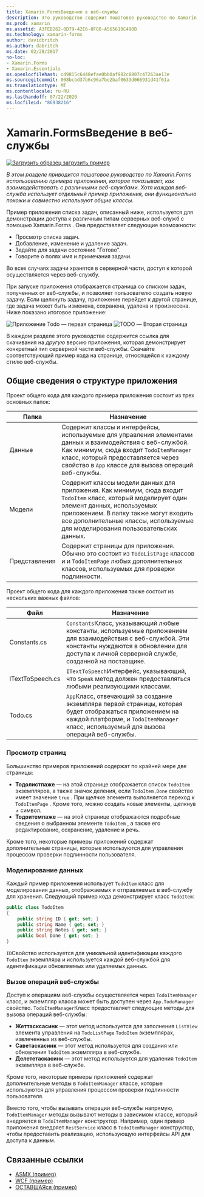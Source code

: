 ```yaml
---
title: Xamarin.FormsВведение в веб-службы
description: Это руководство содержит пошаговое руководство по Xamarin.Forms использованию примера приложения, которое показывает, как взаимодействовать с различными веб-службами. Хотя каждая веб-служба использует отдельный пример приложения, они функционально похожи и совместно используют общие классы.
ms.prod: xamarin
ms.assetid: A3FEB262-0D79-42E6-8F8B-A565618C490B
ms.technology: xamarin-forms
author: davidbritch
ms.author: dabritch
ms.date: 02/28/2017
no-loc:
- Xamarin.Forms
- Xamarin.Essentials
ms.openlocfilehash: cd9815c6448efae0bb0af982c8807c47263ae13e
ms.sourcegitcommit: 008bcbd37b6c96a7be2baf0633d066931d41f61a
ms.translationtype: MT
ms.contentlocale: ru-RU
ms.lasthandoff: 07/22/2020
ms.locfileid: "86938216"
---
```

# <a name="xamarinforms-web-services-introduction"></a>Xamarin.FormsВведение в веб-службы

[![Загрузить образец](~/media/shared/download.png) загрузить пример](https://docs.microsoft.com/samples/xamarin/xamarin-forms-samples/webservices-todorest)

_В этом разделе приводится пошаговое руководство по Xamarin.Forms использованию примера приложения, которое показывает, как взаимодействовать с различными веб-службами. Хотя каждая веб-служба использует отдельный пример приложения, они функционально похожи и совместно используют общие классы._

Пример приложения списка задач, описанный ниже, используется для демонстрации доступа к различным типам серверных веб-служб с помощью Xamarin.Forms . Она предоставляет следующие возможности:

- Просмотр списка задач.
- Добавление, изменение и удаление задач.
- Задайте для задачи состояние "Готово".
- Говорите о полях имя и примечания задачи.

Во всех случаях задачи хранятся в серверной части, доступ к которой осуществляется через веб-службу.

При запуске приложения отображается страница со списком задач, полученных от веб-службы, и позволяет пользователю создать новую задачу. Если щелкнуть задачу, приложение перейдет к другой странице, где задача может быть изменена, сохранена, удалена и произнесена. Ниже показано итоговое приложение:

![Приложение Todo — первая страница ](introduction-images/app-example-1.png)
 ![ TODO — Вторая страница](introduction-images/app-example-2.png)

В каждом разделе этого руководстве содержится ссылка для скачивания на *другую* версию приложения, которая демонстрирует конкретный тип серверной части веб-службы. Скачайте соответствующий пример кода на странице, относящейся к каждому стилю веб-службы.

## <a name="understand-the-application-anatomy"></a>Общие сведения о структуре приложения

Проект общего кода для каждого примера приложения состоит из трех основных папок:

|Папка|Назначение|
|--- |--- |
|Данные|Содержит классы и интерфейсы, используемые для управления элементами данных и взаимодействия с веб-службой. Как минимум, сюда входит `TodoItemManager` класс, который предоставляется через свойство в `App` классе для вызова операций веб-службы.|
|Модели|Содержит классы модели данных для приложения. Как минимум, сюда входит `TodoItem` класс, который моделирует один элемент данных, используемых приложением. В папку также могут входить все дополнительные классы, используемые для моделирования пользовательских данных.|
|Представления|Содержит страницы для приложения. Обычно это состоит из `TodoListPage` классов и и `TodoItemPage` любых дополнительных классов, используемых для проверки подлинности.|

Проект общего кода для каждого приложения также состоит из нескольких важных файлов:

|Файл|Назначение|
|--- |--- |
|Constants.cs|`Constants`Класс, указывающий любые константы, используемые приложением для взаимодействия с веб-службой. Эти константы нуждаются в обновлении для доступа к личной серверной службе, созданной на поставщике.|
|ITextToSpeech.cs|`ITextToSpeech`Интерфейс, указывающий, что `Speak` метод должен предоставляться любыми реализующими классами.|
|Todo.cs|`App`Класс, отвечающий за создание экземпляра первой страницы, которая будет отображаться приложением на каждой платформе, и `TodoItemManager` класс, используемый для вызова операций веб-службы.|

### <a name="view-pages"></a>Просмотр страниц

Большинство примеров приложений содержат по крайней мере две страницы:

- **Тодолистпаже** — на этой странице отображается список `TodoItem` экземпляров, а также значок деления, если `TodoItem.Done` свойство имеет значение `true` . При щелчке элемента выполняется переход к `TodoItemPage` . Кроме того, можно создать новые элементы, щелкнув *+* символ.
- **Тодоитемпаже** — на этой странице отображаются подробные сведения о выбранном элементе `TodoItem` , а также его редактирование, сохранение, удаление и речь.

Кроме того, некоторые примеры приложений содержат дополнительные страницы, которые используются для управления процессом проверки подлинности пользователя.

### <a name="model-the-data"></a>Моделирование данных

Каждый пример приложения использует `TodoItem` класс для моделирования данных, отображаемых и отправляемых в веб-службу для хранения. Следующий пример кода демонстрирует класс `TodoItem`:

```csharp
public class TodoItem
{
    public string ID { get; set; }
    public string Name { get; set; }
    public string Notes { get; set; }
    public bool Done { get; set; }
}
```

`ID`Свойство используется для уникальной идентификации каждого `TodoItem` экземпляра и используется каждой веб-службой для идентификации обновляемых или удаляемых данных.

### <a name="invoke-web-service-operations"></a>Вызов операций веб-службы

Доступ к операциям веб-службы осуществляется через `TodoItemManager` класс, и экземпляр класса может быть доступен через `App.TodoManager` свойство. `TodoItemManager`Класс предоставляет следующие методы для вызова операций веб-службы:

- **Жеттасксасинк** — этот метод используется для заполнения `ListView` элемента управления на `TodoListPage` `TodoItem` экземплярах, извлеченных из веб-службы.
- **Саветаскасинк** — этот метод используется для создания или обновления `TodoItem` экземпляра в веб-службе.
- **Делететаскасинк** — этот метод используется для удаления `TodoItem` экземпляра в веб-службе.

Кроме того, некоторые примеры приложений содержат дополнительные методы в `TodoItemManager` классе, которые используются для управления процессом проверки подлинности пользователя.

Вместо того, чтобы вызывать операции веб-службы напрямую, `TodoItemManager` методы вызывают методы в зависимом классе, который внедряется в `TodoItemManager` конструктор. Например, один пример приложения внедряет `RestService` класс в `TodoItemManager` конструктор, чтобы предоставить реализацию, использующую интерфейсы API для доступа к данным.

## <a name="related-links"></a>Связанные ссылки

- [ASMX (пример)](https://docs.microsoft.com/samples/xamarin/xamarin-forms-samples/webservices-todoasmx)
- [WCF (пример)](https://docs.microsoft.com/samples/xamarin/xamarin-forms-samples/webservices-todowcf)
- [ОСТАВШАЯся (пример)](https://docs.microsoft.com/samples/xamarin/xamarin-forms-samples/webservices-todorest)
